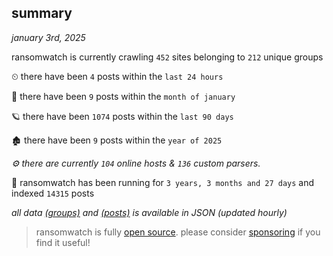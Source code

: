 
## summary
_january 3rd, 2025_

ransomwatch is currently crawling `452` sites belonging to `212` unique groups

⏲ there have been `4` posts within the `last 24 hours`

🦈 there have been `9` posts within the `month of january`

🪐 there have been `1074` posts within the `last 90 days`

🏚 there have been `9` posts within the `year of 2025`

_⚙️ there are currently `104` online hosts & `136` custom parsers._

🦕 ransomwatch has been running for `3 years, 3 months and 27 days` and indexed `14315` posts

_all data  [(groups)](http://ransomwhat.telemetry.ltd/groups) and [(posts)](http://ransomwhat.telemetry.ltd/posts) is available in JSON (updated hourly)_

> ransomwatch is fully [open source](https://github.com/joshhighet/ransomwatch#ransomwatch--). please consider [sponsoring](https://github.com/sponsors/joshhighet) if you find it useful!
